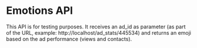 # Emotions API

This API is for testing purposes. It receives an ad_id as parameter (as part of the URL, example: http://localhost/ad_stats/445534) and returns an emoji based on the ad performance (views and contacts).


